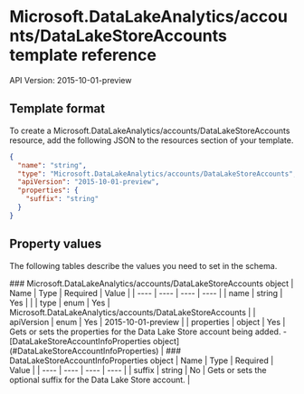 # Microsoft.DataLakeAnalytics/accounts/DataLakeStoreAccounts template reference
API Version: 2015-10-01-preview
## Template format

To create a Microsoft.DataLakeAnalytics/accounts/DataLakeStoreAccounts resource, add the following JSON to the resources section of your template.

```json
{
  "name": "string",
  "type": "Microsoft.DataLakeAnalytics/accounts/DataLakeStoreAccounts",
  "apiVersion": "2015-10-01-preview",
  "properties": {
    "suffix": "string"
  }
}
```
## Property values

The following tables describe the values you need to set in the schema.

<a id="Microsoft.DataLakeAnalytics/accounts/DataLakeStoreAccounts" />
### Microsoft.DataLakeAnalytics/accounts/DataLakeStoreAccounts object
|  Name | Type | Required | Value |
|  ---- | ---- | ---- | ---- |
|  name | string | Yes |  |
|  type | enum | Yes | Microsoft.DataLakeAnalytics/accounts/DataLakeStoreAccounts |
|  apiVersion | enum | Yes | 2015-10-01-preview |
|  properties | object | Yes | Gets or sets the properties for the Data Lake Store account being added. - [DataLakeStoreAccountInfoProperties object](#DataLakeStoreAccountInfoProperties) |


<a id="DataLakeStoreAccountInfoProperties" />
### DataLakeStoreAccountInfoProperties object
|  Name | Type | Required | Value |
|  ---- | ---- | ---- | ---- |
|  suffix | string | No | Gets or sets the optional suffix for the Data Lake Store account. |

